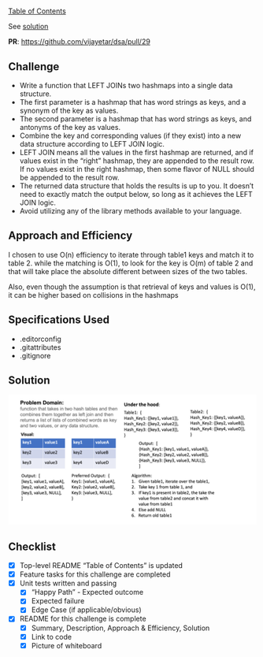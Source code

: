 #

[Table of Contents](../../../README.md)

See [solution](left_join_hash.py)

__PR__: https://github.com/vijayetar/dsa/pull/29

## Challenge
* Write a function that LEFT JOINs two hashmaps into a single data structure.
* The first parameter is a hashmap that has word strings as keys, and a synonym of the key as values.
* The second parameter is a hashmap that has word strings as keys, and antonyms of the key as values.
* Combine the key and corresponding values (if they exist) into a new data structure according to LEFT JOIN logic.
* LEFT JOIN means all the values in the first hashmap are returned, and if values exist in the “right” hashmap, they are appended to the result row. If no values exist in the right hashmap, then some flavor of NULL should be appended to the result row.
* The returned data structure that holds the results is up to you. It doesn’t need to exactly match the output below, so long as it achieves the LEFT JOIN logic.
* Avoid utilizing any of the library methods available to your language.

## Approach and Efficiency
I chosen to use O(n) efficiency to iterate through table1 keys and match it to table 2.  while the matching is O(1), to look for the key is O(m) of table 2 and that will take place the absolute different between sizes of the two tables.

Also, even though the assumption is that retrieval of keys and values is O(1), it can be higher based on collisions in the hashmaps

## Specifications Used
* .editorconfig
* .gitattributes
* .gitignore


## Solution
![visual](../../assets/left_join.png)

## Checklist
 - [x] Top-level README “Table of Contents” is updated
 - [x] Feature tasks for this challenge are completed
 - [x] Unit tests written and passing
     - [x] “Happy Path” - Expected outcome
     - [x] Expected failure
     - [x] Edge Case (if applicable/obvious)
 - [x] README for this challenge is complete
     - [x] Summary, Description, Approach & Efficiency, Solution
     - [x] Link to code
     - [x] Picture of whiteboard
